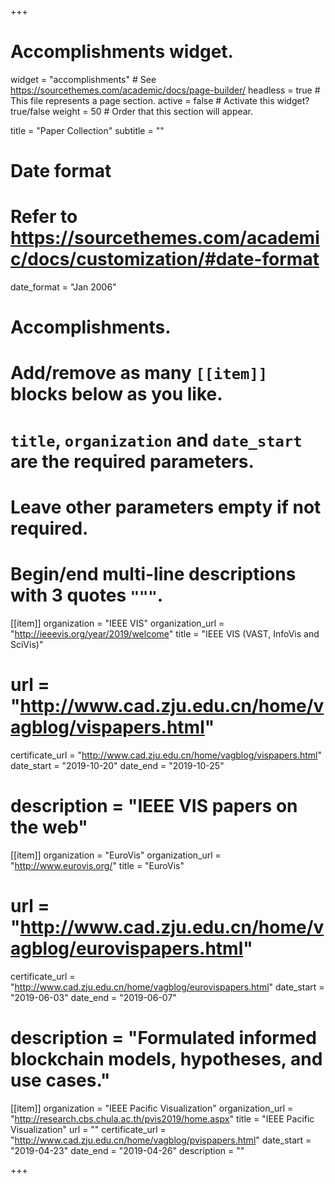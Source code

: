 +++
# Accomplishments widget.
widget = "accomplishments"  # See https://sourcethemes.com/academic/docs/page-builder/
headless = true  # This file represents a page section.
active = false  # Activate this widget? true/false
weight = 50  # Order that this section will appear.

title = "Paper Collection"
subtitle = ""

# Date format
#   Refer to https://sourcethemes.com/academic/docs/customization/#date-format
date_format = "Jan 2006"

# Accomplishments.
#   Add/remove as many `[[item]]` blocks below as you like.
#   `title`, `organization` and `date_start` are the required parameters.
#   Leave other parameters empty if not required.
#   Begin/end multi-line descriptions with 3 quotes `"""`.

[[item]]
  organization = "IEEE VIS"
  organization_url = "http://ieeevis.org/year/2019/welcome"
  title = "IEEE VIS (VAST, InfoVis and SciVis)"
  # url = "http://www.cad.zju.edu.cn/home/vagblog/vispapers.html"
  certificate_url = "http://www.cad.zju.edu.cn/home/vagblog/vispapers.html"
  date_start = "2019-10-20"
  date_end = "2019-10-25"
  # description = "IEEE VIS papers on the web"

[[item]]
  organization = "EuroVis"
  organization_url = "http://www.eurovis.org/"
  title = "EuroVis"
  # url = "http://www.cad.zju.edu.cn/home/vagblog/eurovispapers.html"
  certificate_url = "http://www.cad.zju.edu.cn/home/vagblog/eurovispapers.html"
  date_start = "2019-06-03"
  date_end = "2019-06-07"
  # description = "Formulated informed blockchain models, hypotheses, and use cases."
  
[[item]]
  organization = "IEEE Pacific Visualization"
  organization_url = "http://research.cbs.chula.ac.th/pvis2019/home.aspx"
  title = "IEEE Pacific Visualization"
  url = ""
  certificate_url = "http://www.cad.zju.edu.cn/home/vagblog/pvispapers.html"
  date_start = "2019-04-23"
  date_end = "2019-04-26"
  description = ""

+++
